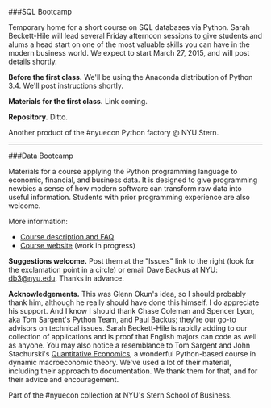 ###SQL Bootcamp

Temporary home for a short course on SQL databases via Python.  Sarah Beckett-Hile will lead several Friday afternoon sessions to give students and alums a head start on one of the most valuable skills you can have in the modern business world.  We expect to start March 27, 2015, and will post details shortly.    

**Before the first class.**  We'll be using the Anaconda distribution of Python 3.4.  We'll post instructions shortly.  

**Materials for the first class.**  Link coming.

**Repository.**  Ditto.  

Another product of the #nyuecon Python factory @ NYU Stern.

---

###Data Bootcamp

Materials for a course applying the Python programming language to economic, financial, and business data.  It is designed to give programming newbies a sense of how modern software can transform raw data into useful information.  Students with prior programming experience are also welcome.  

More information:  

* [Course description and FAQ](https://docs.google.com/document/d/1EYvjgbeXk-BUGVrrVzJGqsaGaxYng1qSSB_3cxdsyJE/edit?usp=sharing) 
* [Course website](http://davebackus.github.io/Data_Bootcamp/) (work in progress) 

**Suggestions welcome.**  Post them at the "Issues" link to the right (look for the exclamation point in a circle) or email Dave Backus at NYU:  db3@nyu.edu. Thanks in advance. 

**Acknowledgements.**
This was Glenn Okun's idea, so I should probably thank him, although he really should have done this himself.  I do appreciate his support.  And I know I should thank Chase Coleman and Spencer Lyon, aka Tom Sargent's Python Team, and Paul Backus; they're our go-to advisors on technical issues.  Sarah Beckett-Hile is rapidly adding to our collection of applications and is proof that English majors can code as well as anyone.  You may also notice a resemblance to Tom Sargent and John Stachurski's [Quantitative Economics](http://quant-econ.net/), a wonderful Python-based course in dynamic macroeconomic theory. We've used a lot of their material, including their approach to documentation.  We thank them for that, and for their advice and encouragement.    

Part of the #nyuecon collection at NYU's Stern School of Business. 
